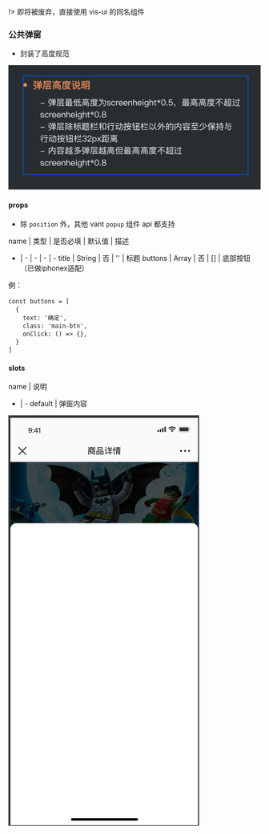 !> 即将被废弃，直接使用 vis-ui 的同名组件

### 公共弹窗

- 封装了高度规范

<img src="规范.png" />

#### props

- 除 `position` 外，其他 vant `popup` 组件 api 都支持

name | 类型 | 是否必填 | 默认值 | 描述
- | - | - | - | -
title | String | 否 | '' | 标题
buttons | Array | 否 | [] | 底部按钮（已做iphonex适配）

例：
```
const buttons = [
  {
    text: '确定',
    class: 'main-btn',
    onClick: () => {},
  }
]
```

#### slots
name | 说明
- | -
default | 弹窗内容

<img src="./pic.png" />
